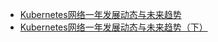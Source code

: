 * [Kubernetes网络一年发展动态与未来趋势](https://mp.weixin.qq.com/s/x1kaYsSBUkHTWp80MomSsA)
* [Kubernetes网络一年发展动态与未来趋势（下）](https://mp.weixin.qq.com/s/JLMmxIorSAJQWW0yotwZng)